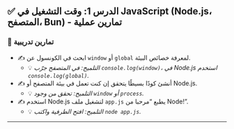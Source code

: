 ## ✅ الدرس 1: وقت التشغيل في JavaScript (Node.js، المتصفح، Bun) - تمارين عملية

### 🧪 تمارين تدريبية

* ✍️ ابحث في الكونسول عن `window` أو `global` لمعرفة خصائص البيئة.
    * 💡 *التلميح: في المتصفح جرّب `console.log(window)`، في Node.js استخدم `console.log(global)`.*
* ✍️ أنشئ كودًا بسيطًا يتحقق إن كنت تعمل في بيئة المتصفح أو Node.js.
    * 💡 *التلميح: تحقق من وجود `window` أو `process`.*
* ✍️ استخدم Node.js لتشغيل ملف `app.js` يطبع “مرحبا من Node!”.
    * 💡 *التلميح: افتح الطرفية واكتب `node app.js`.*

***

